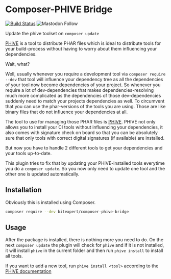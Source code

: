 # Composer-PHIVE Bridge

[![Build Status](https://github.com/bitExpert/composer-phive-bridge/workflows/ci/badge.svg?branch=master)](https://github.com/bitExpert/composer-phive-bridge/actions)
![Mastodon Follow](https://img.shields.io/mastodon/follow/109408681246972700?domain=https://rheinneckar.social)

Update the phive toolset on `composer update`

[PHIVE](https://phar.io) is a tool to distribute PHAR files which is ideal to distribute tools for your
build-process without having to worry about them influencing your dependencies.

Wait, what?

Well, usually whenever you require a development tool via `composer require --dev` that tool will influence your
dependency tree as all the dependencies of your tool now become dependencies of your project. So whenever you
require a lot of dev-dependencies that makes dependencies-resolving much more complicated as the dependencies of
those dev-dependencies suddenly need to match your projects dependencies as well. To circumvent that you can use
the phar-versions of the tools you are using. Those are like binary files that do not influence your dependencies
at all.

The tool to use for managing those PHAR files is [PHIVE](https://phar.io). PHIVE not only allows you to install
your CI tools without influencing your dependencies, it also comes with signature check on board so that you can be
absolutely sure that only tools with correct digital signatures (if available) are installed.

But now you have to handle 2 different tools to get your dependencies and your tools up-to-date.

This plugin tries to fix that by updating your PHIVE-installed tools everytime you do a `composer update`. So you now
only need to update one tool and the other one is updated automatically.

## Installation

Obviously this is installed using Composer.

```bash
composer require --dev bitexpert/composer-phive-bridge
```

## Usage

After the package is installed, there is nothing more you need to do. On the next `composer update` the plugin
will check for `phive` and if it is not installed, it will install `phive` in the current folder and then run
`phive install` to install all tools.

If you want to add a new tool, run `phive install <tool>` according to the [PHIVE documentation](https://phar.io)
